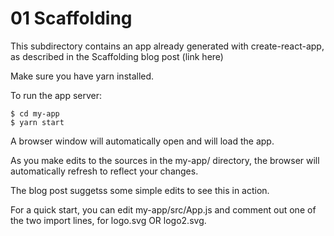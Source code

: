 # 01 Scaffolding

This subdirectory contains an app already generated with create-react-app, as
described in the Scaffolding blog post (link here)

Make sure you have yarn installed.

To run the app server:

```
$ cd my-app
$ yarn start
```

A browser window will automatically open and will load the app.

As you make edits to the sources in the my-app/ directory, the browser will
automatically refresh to reflect your changes.

The blog post suggetss some simple edits to see this in action.

For a quick start, you can edit my-app/src/App.js and comment out one of the two
import lines, for logo.svg OR logo2.svg.

